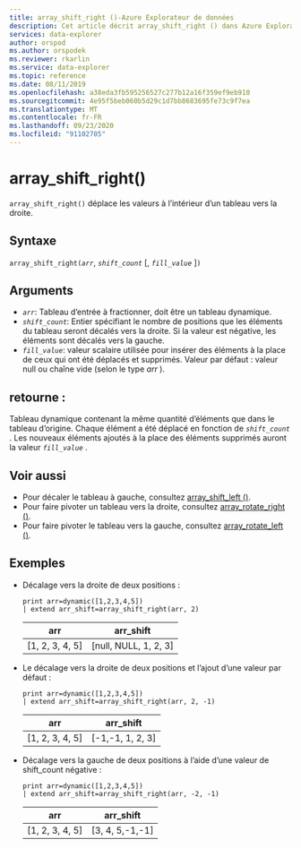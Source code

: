 ```yaml
---
title: array_shift_right ()-Azure Explorateur de données
description: Cet article décrit array_shift_right () dans Azure Explorateur de données.
services: data-explorer
author: orspod
ms.author: orspodek
ms.reviewer: rkarlin
ms.service: data-explorer
ms.topic: reference
ms.date: 08/11/2019
ms.openlocfilehash: a38eda3fb595256527c277b12a16f359ef9eb910
ms.sourcegitcommit: 4e95f5beb060b5d29c1d7bb8683695fe73c9f7ea
ms.translationtype: MT
ms.contentlocale: fr-FR
ms.lasthandoff: 09/23/2020
ms.locfileid: "91102705"
---
```

# <a name="array_shift_right"></a>array_shift_right()

`array_shift_right()` déplace les valeurs à l’intérieur d’un tableau vers la droite.

## <a name="syntax"></a>Syntaxe

`array_shift_right(`*`arr`*, *`shift_count`* [, *`fill_value`* ]`)`

## <a name="arguments"></a>Arguments

* *`arr`*: Tableau d’entrée à fractionner, doit être un tableau dynamique.
* *`shift_count`*: Entier spécifiant le nombre de positions que les éléments du tableau seront décalés vers la droite. Si la valeur est négative, les éléments sont décalés vers la gauche.
* *`fill_value`*: valeur scalaire utilisée pour insérer des éléments à la place de ceux qui ont été déplacés et supprimés. Valeur par défaut : valeur null ou chaîne vide (selon le type *arr* ).

## <a name="returns"></a>retourne :

Tableau dynamique contenant la même quantité d’éléments que dans le tableau d’origine. Chaque élément a été déplacé en fonction de *`shift_count`* . Les nouveaux éléments ajoutés à la place des éléments supprimés auront la valeur *`fill_value`* .

## <a name="see-also"></a>Voir aussi

* Pour décaler le tableau à gauche, consultez [array_shift_left ()](array_shift_leftfunction.md).
* Pour faire pivoter un tableau vers la droite, consultez [array_rotate_right ()](array_rotate_rightfunction.md).
* Pour faire pivoter le tableau vers la gauche, consultez [array_rotate_left ()](array_rotate_leftfunction.md).

## <a name="examples"></a>Exemples

* Décalage vers la droite de deux positions :

    <!-- csl: https://help.kusto.windows.net:443/Samples -->
    ```kusto
    print arr=dynamic([1,2,3,4,5]) 
    | extend arr_shift=array_shift_right(arr, 2)
    ```
    
    |arr|arr_shift|
    |---|---|
    |[1, 2, 3, 4, 5]|[null, NULL, 1, 2, 3]|

* Le décalage vers la droite de deux positions et l’ajout d’une valeur par défaut :

    <!-- csl: https://help.kusto.windows.net:443/Samples -->
    ```kusto
    print arr=dynamic([1,2,3,4,5]) 
    | extend arr_shift=array_shift_right(arr, 2, -1)
    ```
    
    |arr|arr_shift|
    |---|---|
    |[1, 2, 3, 4, 5]|[-1,-1, 1, 2, 3]|

* Décalage vers la gauche de deux positions à l’aide d’une valeur de shift_count négative :

    <!-- csl: https://help.kusto.windows.net:443/Samples -->
    ```kusto
    print arr=dynamic([1,2,3,4,5]) 
    | extend arr_shift=array_shift_right(arr, -2, -1)
    ```
    
    |arr|arr_shift|
    |---|---|
    |[1, 2, 3, 4, 5]|[3, 4, 5,-1,-1]|
    